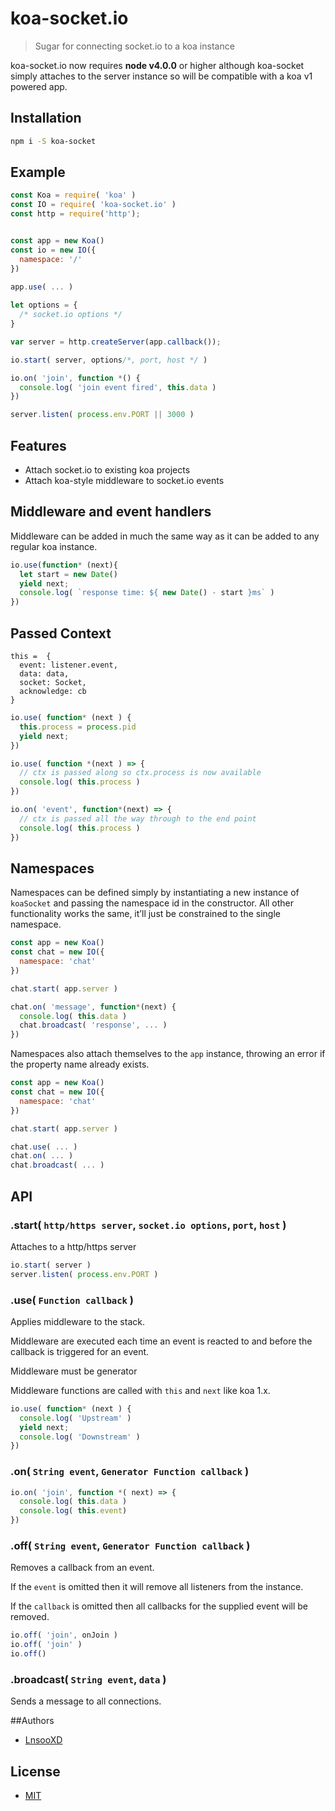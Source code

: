 # koa-socket.io

> Sugar for connecting socket.io to a koa instance

koa-socket.io now requires **node v4.0.0** or higher although koa-socket simply attaches to the server instance so will be compatible with a koa v1 powered app.


## Installation

```sh
npm i -S koa-socket
```

## Example

```js
const Koa = require( 'koa' )
const IO = require( 'koa-socket.io' )
const http = require('http');


const app = new Koa()
const io = new IO({
  namespace: '/'
})
  
app.use( ... )

let options = {
  /* socket.io options */
}

var server = http.createServer(app.callback());

io.start( server, options/*, port, host */ )

io.on( 'join', function *() {
  console.log( 'join event fired', this.data )
})

server.listen( process.env.PORT || 3000 )
```

## Features

* Attach socket.io to existing koa projects
* Attach koa-style middleware to socket.io events

## Middleware and event handlers

Middleware can be added in much the same way as it can be added to any regular koa instance.

```js
io.use(function* (next){
  let start = new Date()
  yield next;
  console.log( `response time: ${ new Date() - start }ms` )
})
```


## Passed Context

```
this =  {
  event: listener.event,
  data: data,
  socket: Socket,
  acknowledge: cb
}
```
```js
io.use( function* (next ) {
  this.process = process.pid
  yield next;
})

io.use( function *(next ) => {
  // ctx is passed along so ctx.process is now available
  console.log( this.process )
})

io.on( 'event', function*(next) => {
  // ctx is passed all the way through to the end point
  console.log( this.process )
})
```


## Namespaces

Namespaces can be defined simply by instantiating a new instance of `koaSocket` and passing the namespace id in the constructor. All other functionality works the same, it’ll just be constrained to the single namespace.

```js
const app = new Koa()
const chat = new IO({
  namespace: 'chat'
})

chat.start( app.server )

chat.on( 'message', function*(next) {
  console.log( this.data )
  chat.broadcast( 'response', ... )
})
```

Namespaces also attach themselves to the `app` instance, throwing an error if the property name already exists.

```js
const app = new Koa()
const chat = new IO({
  namespace: 'chat'
})

chat.start( app.server )

chat.use( ... )
chat.on( ... )
chat.broadcast( ... )
```

## API

### .start( `http/https server`, `socket.io options`, `port`, `host` )

Attaches to a http/https server

```js
io.start( server )
server.listen( process.env.PORT )
```

### .use( `Function callback` )

Applies middleware to the stack.

Middleware are executed each time an event is reacted to and before the callback is triggered for an event.

Middleware must be generator

Middleware functions are called with `this` and `next` like koa 1.x.


```js
io.use( function* (next ) {
  console.log( 'Upstream' )
  yield next;
  console.log( 'Downstream' )
})
```

### .on( `String event`, `Generator Function callback` )

```js
io.on( 'join', function *( next) => {
  console.log( this.data )
  console.log( this.event)
})
```

### .off( `String event`, `Generator Function callback` )

Removes a callback from an event.

If the `event` is omitted then it will remove all listeners from the instance.

If the `callback` is omitted then all callbacks for the supplied event will be removed.

```js
io.off( 'join', onJoin )
io.off( 'join' )
io.off()
```

### .broadcast( `String event`, `data` )

Sends a message to all connections.

##Authors

- [LnsooXD](https://github.com/LnsooXD)

## License

- [MIT](http://spdx.org/licenses/MIT)


